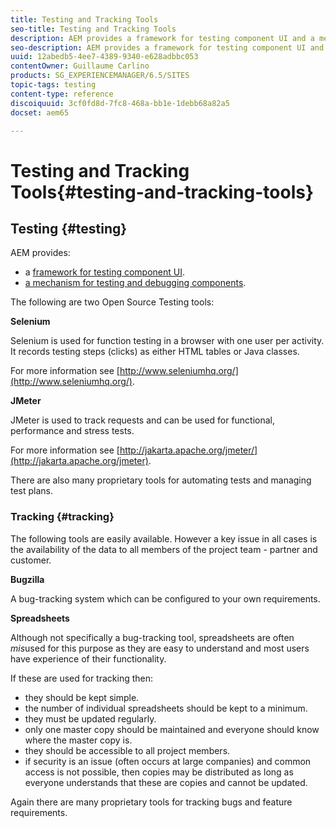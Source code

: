 ```yaml
---
title: Testing and Tracking Tools
seo-title: Testing and Tracking Tools
description: AEM provides a framework for testing component UI and a mechanism for testing and debugging components
seo-description: AEM provides a framework for testing component UI and a mechanism for testing and debugging components
uuid: 12abedb5-4ee7-4389-9340-e628adbbc053
contentOwner: Guillaume Carlino
products: SG_EXPERIENCEMANAGER/6.5/SITES
topic-tags: testing
content-type: reference
discoiquuid: 3cf0fd8d-7fc8-468a-bb1e-1debb68a82a5
docset: aem65

---
```


# Testing and Tracking Tools{#testing-and-tracking-tools}

## Testing {#testing}

AEM provides:

* a [framework for testing component UI](../../../sites/developing/using/hobbes.md). 
* [a mechanism for testing and debugging components](../../../sites/developing/using/developer-mode.md).

The following are two Open Source Testing tools:

**Selenium**

Selenium is used for function testing in a browser with one user per activity. It records testing steps (clicks) as either HTML tables or Java classes.

For more information see [http://www.seleniumhq.org/](http://www.seleniumhq.org/).

**JMeter**

JMeter is used to track requests and can be used for functional, performance and stress tests.

For more information see [http://jakarta.apache.org/jmeter/](http://jakarta.apache.org/jmeter).

There are also many proprietary tools for automating tests and managing test plans.

### Tracking {#tracking}

The following tools are easily available. However a key issue in all cases is the availability of the data to all members of the project team - partner and customer.

**Bugzilla**

A bug-tracking system which can be configured to your own requirements.

**Spreadsheets**

Although not specifically a bug-tracking tool, spreadsheets are often *mis*used for this purpose as they are easy to understand and most users have experience of their functionality.

If these are used for tracking then:

* they should be kept simple.
* the number of individual spreadsheets should be kept to a minimum.
* they must be updated regularly.
* only one master copy should be maintained and everyone should know where the master copy is.
* they should be accessible to all project members.
* if security is an issue (often occurs at large companies) and common access is not possible, then copies may be distributed as long as everyone understands that these are copies and cannot be updated.

Again there are many proprietary tools for tracking bugs and feature requirements.

